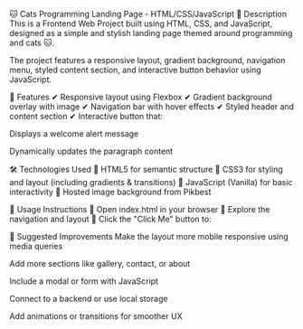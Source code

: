 🐱 Cats Programming Landing Page - HTML/CSS/JavaScript
📌 Description
This is a Frontend Web Project built using HTML, CSS, and JavaScript, designed as a simple and stylish landing page themed around programming and cats 🐱.

The project features a responsive layout, gradient background, navigation menu, styled content section, and interactive button behavior using JavaScript.

🚀 Features
✔ Responsive layout using Flexbox
✔ Gradient background overlay with image
✔ Navigation bar with hover effects
✔ Styled header and content section
✔ Interactive button that:

Displays a welcome alert message

Dynamically updates the paragraph content

🛠 Technologies Used
🔹 HTML5 for semantic structure
🔹 CSS3 for styling and layout (including gradients & transitions)
🔹 JavaScript (Vanilla) for basic interactivity
🔹 Hosted image background from Pikbest

📜 Usage Instructions
🔹 Open index.html in your browser
🔹 Explore the navigation and layout
🔹 Click the "Click Me" button to:


🎯 Suggested Improvements
Make the layout more mobile responsive using media queries

Add more sections like gallery, contact, or about

Include a modal or form with JavaScript

Connect to a backend or use local storage

Add animations or transitions for smoother UX
